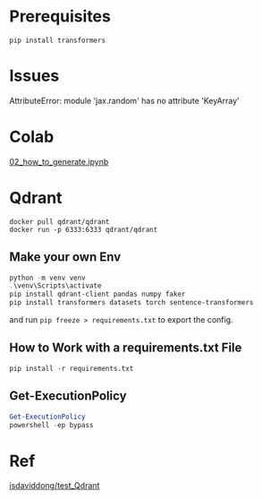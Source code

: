 # Prerequisites
`pip install transformers`

# Issues
AttributeError: module 'jax.random' has no attribute 'KeyArray'

# Colab
[02_how_to_generate.ipynb](https://colab.research.google.com/github/huggingface/blog/blob/main/notebooks/02_how_to_generate.ipynb#scrollTo=XbzZ_IVTtoQe)

# Qdrant
```docker
docker pull qdrant/qdrant
docker run -p 6333:6333 qdrant/qdrant
```
## Make your own Env
```powershell
python -m venv venv
.\venv\Scripts\activate
pip install qdrant-client pandas numpy faker
pip install transformers datasets torch sentence-transformers
```
and run `pip freeze > requirements.txt` to export the config.

## How to Work with a requirements.txt File
`pip install -r requirements.txt`

## Get-ExecutionPolicy
```powershell
Get-ExecutionPolicy
powershell -ep bypass
```

# Ref
[isdaviddong/test_Qdrant](https://github.com/isdaviddong/test_Qdrant)